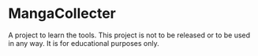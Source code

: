 # MangaCollecter
A project to learn the tools. This project is not to be released or to be used in any way. It is for educational purposes only.
